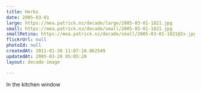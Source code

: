 ```yaml
---
title: Herbs
date: 2005-03-01
large: https://mea.patrick.nz/decade/large/2005-03-01-1821.jpg
small: https://mea.patrick.nz/decade/small/2005-03-01-1821.jpg
smallRetina: https://mea.patrick.nz/decade/small/2005-03-01-1821@2x.jpg
flickrUrl: null
photoId: null
createdAt: 2011-01-30 11:07:18.062549
updatedAt: 2005-03-20 05:05:20
layout: decade-image

---
```

In the kitchen window
